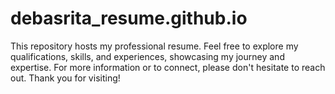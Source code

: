 # debasrita_resume.github.io
This repository hosts my professional resume. Feel free to explore my qualifications, skills, and experiences, showcasing my journey and expertise. For more information or to connect, please don't hesitate to reach out. Thank you for visiting!
